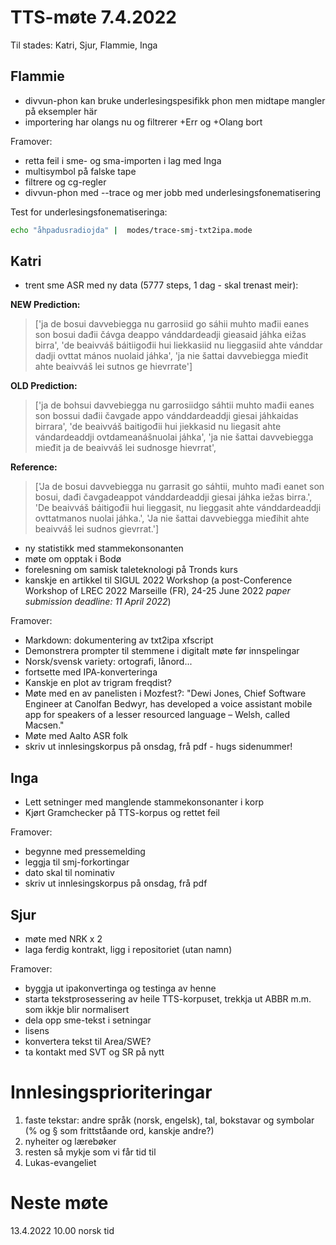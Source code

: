 # TTS-møte 7.4.2022

Til stades: Katri, Sjur, Flammie, Inga

## Flammie

- divvun-phon kan bruke underlesingspesifikk phon men midtape mangler på eksempler här
- importering har olangs nu og filtrerer +Err og +Olang bort

Framover:
- retta feil i sme- og sma-importen i lag med Inga
- multisymbol på falske tape
- filtrere og cg-regler
- divvun-phon med --trace og mer jobb med underlesingsfonematisering

Test for underlesingsfonematiseringa:

```sh
echo "åhpadusradiojda" |  modes/trace-smj-txt2ipa.mode
```

## Katri
- trent sme ASR med ny data (5777 steps, 1 dag - skal trenast meir):

**NEW Prediction:**
> ['ja de bosui davvebiegga nu garrosiid go sáhii muhto mađii eanes son bosui dađii čávga deappo vánddardeadji gieasaid jáhka eižas birra', 'de beaivváš báitiigođii hui liekkasiid nu lieggasiid ahte vánddar dadji ovttat mános nuolaid jáhka', 'ja nie šattai davvebiegga mieđit ahte beaivváš lei sutnos ge hievrrate']

**OLD Prediction:**
> ['ja de bohsui davvebiegga nu garrosiidgo sáhtii muhto mađii eanes son bossui dađii čavgade appo vánddardeaddji giesai jáhkaidas birrara', 'de beaivváš baitigođii hui jiekkasid nu liegasit ahte vándardeaddji ovtdameanášnuolai jáhka', 'ja nie šattai davvebiegga mieđit ja de beaivváš lei sudnosge hievrrat', 

**Reference:**

> ['Ja de bosui davvebiegga nu garrasit go sáhtii, muhto mađi eanet son bosui, dađi čavgadeappot vánddardeaddji giesai jáhka iežas birra.', 'De beaivváš báitigođii hui lieggasit, nu lieggasit ahte vánddardeaddji ovttatmanos nuolai jáhka.', 'Ja nie šattai davvebiegga mieđihit ahte beaivváš lei sudnos gievrrat.']

- ny statistikk med stammekonsonanten
- møte om opptak i Bodø
- forelesning om samisk taleteknologi på Tronds kurs
- kanskje en artikkel til SIGUL 2022 Workshop (a post-Conference Workshop of LREC 2022
Marseille (FR), 24-25 June 2022 *paper submission deadline: 11 April 2022*)

Framover:
- Markdown: dokumentering av txt2ipa xfscript
- Demonstrera prompter til stemmene i digitalt møte før innspelingar
- Norsk/svensk variety: ortografi, lånord...
- fortsette med IPA-konverteringa 
- Kanskje en plot av trigram freqdist?
- Møte med en av panelisten i Mozfest?: "Dewi Jones, Chief Software Engineer at Canolfan Bedwyr, has developed a voice assistant mobile app for speakers of a lesser resourced language – Welsh, called Macsen." 
- Møte med Aalto ASR folk
- skriv ut innlesingskorpus på onsdag, frå pdf - hugs sidenummer!

## Inga
- Lett setninger med manglende stammekonsonanter i korp
- Kjørt Gramchecker på TTS-korpus og rettet feil

Framover:
- begynne med pressemelding
- leggja til smj-forkortingar
- dato skal til nominativ
- skriv ut innlesingskorpus på onsdag, frå pdf

## Sjur
- møte med NRK x 2
- laga ferdig kontrakt, ligg i repositoriet (utan namn)

Framover:
- byggja ut ipakonvertinga og testinga av henne
- starta tekstprosessering av heile TTS-korpuset, trekkja ut ABBR m.m. som ikkje blir normalisert
- dela opp sme-tekst i setningar
- lisens
- konvertera tekst til Area/SWE?
- ta kontakt med SVT og SR på nytt

# Innlesingsprioriteringar
1. faste tekstar: andre språk (norsk, engelsk), tal, bokstavar og symbolar (% og § som frittståande ord, kanskje andre?)
2. nyheiter og lærebøker
3. resten så mykje som vi får tid til
4. Lukas-evangeliet

# Neste møte

13.4.2022 10.00 norsk tid
